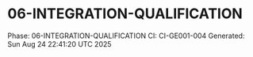 # 06-INTEGRATION-QUALIFICATION
Phase: 06-INTEGRATION-QUALIFICATION
CI: CI-GE001-004
Generated: Sun Aug 24 22:41:20 UTC 2025
